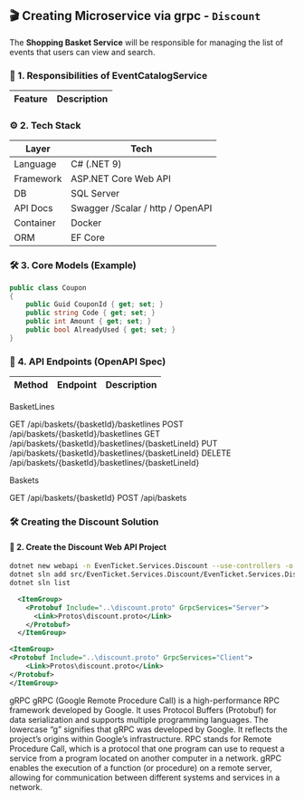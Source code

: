 ## 🎬 Creating Microservice via grpc - `Discount`

The **Shopping Basket Service** will be responsible for managing the list of events that users can view and search.

### 🧱 1. **Responsibilities of EventCatalogService**

| Feature                      | Description                                   |
| ---------------------------- | --------------------------------------------- |





### ⚙️ 2. **Tech Stack**

| Layer     | Tech                  |
| --------- | --------------------- |
| Language  | C# (.NET 9)           |
| Framework | ASP.NET Core Web API  |
| DB        | SQL Server            |
| API Docs  | Swagger /Scalar / http / OpenAPI     |
| Container | Docker                |
| ORM       | EF Core       |


### 🛠️ 3. **Core Models (Example)**

```csharp
public class Coupon
{
    public Guid CouponId { get; set; }
    public string Code { get; set; }
    public int Amount { get; set; }
    public bool AlreadyUsed { get; set; }
}
```

### 🔗 4. **API Endpoints (OpenAPI Spec)**

| Method | Endpoint           | Description      |
| ------ | ------------------ | ---------------- |

BasketLines


GET /api/baskets/{basketId}/basketlines
POST /api/baskets/{basketId}/basketlines
GET /api/baskets/{basketId}/basketlines/{basketLineId}
PUT /api/baskets/{basketId}/basketlines/{basketLineId}
DELETE /api/baskets/{basketId}/basketlines/{basketLineId}


Baskets


GET  /api/baskets/{basketId}
POST  /api/baskets

### 🛠️ Creating the Discount Solution

#### 🧱 2. Create the Discount Web API Project

```bash
dotnet new webapi -n EvenTicket.Services.Discount --use-controllers -o src/EvenTicket.Services.Discount
dotnet sln add src/EvenTicket.Services.Discount/EvenTicket.Services.Discount.csproj
dotnet sln list
```


```xml
  <ItemGroup>
    <Protobuf Include="..\discount.proto" GrpcServices="Server">
      <Link>Protos\discount.proto</Link>
    </Protobuf>
  </ItemGroup>
```

```xml
<ItemGroup>
<Protobuf Include="..\discount.proto" GrpcServices="Client">
    <Link>Protos\discount.proto</Link>
</Protobuf>
</ItemGroup>
```


gRPC
gRPC (Google Remote Procedure Call) is a high-performance RPC framework developed by Google. It uses Protocol Buffers (Protobuf) for data serialization and supports multiple programming languages. The lowercase “g” signifies that gRPC was developed by Google. It reflects the project’s origins within Google’s infrastructure. RPC stands for Remote Procedure Call, which is a protocol that one program can use to request a service from a program located on another computer in a network. gRPC enables the execution of a function (or procedure) on a remote server, allowing for communication between different systems and services in a network.